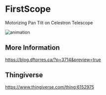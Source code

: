 # FirstScope
Motorizing Pan Tilt on Celestron Telescope

![animation](https://github.com/davift/FirstScope/blob/main/animation_mid.gif)

## More Information
https://blog.dftorres.ca/?p=3714&preview=true

## Thingiverse
https://www.thingiverse.com/thing:6152975
